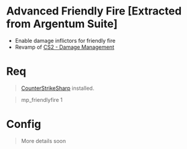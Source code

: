 # Advanced Friendly Fire [Extracted from Argentum Suite]
- Enable damage inflictors for friendly fire
- Revamp of [CS2 - Damage Management](https://github.com/hoan111/CS2-DamageManagement)
# Req
> [CounterStrikeSharp](https://docs.cssharp.dev/) installed.

> mp_friendlyfire 1

# Config

> More details soon
